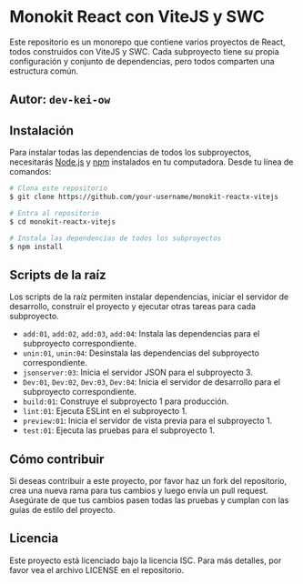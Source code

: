 # Monokit React con ViteJS y SWC

Este repositorio es un monorepo que contiene varios proyectos de React, todos construidos con ViteJS y SWC. Cada subproyecto tiene su propia configuración y conjunto de dependencias, pero todos comparten una estructura común.

## Autor: `dev-kei-ow`

## Instalación

Para instalar todas las dependencias de todos los subproyectos, necesitarás [Node.js](https://nodejs.org/en/download/) y [npm](https://www.npmjs.com/get-npm) instalados en tu computadora. Desde tu línea de comandos:

```bash
# Clona este repositorio
$ git clone https://github.com/your-username/monokit-reactx-vitejs

# Entra al repositorio
$ cd monokit-reactx-vitejs

# Instala las dependencias de todos los subproyectos
$ npm install
```

## Scripts de la raíz

Los scripts de la raíz permiten instalar dependencias, iniciar el servidor de desarrollo, construir el proyecto y ejecutar otras tareas para cada subproyecto.

- `add:01`, `add:02`, `add:03`, `add:04`: Instala las dependencias para el subproyecto correspondiente.
- `unin:01`, `unin:04`: Desinstala las dependencias del subproyecto correspondiente.
- `jsonserver:03`: Inicia el servidor JSON para el subproyecto 3.
- `Dev:01`, `Dev:02`, `Dev:03`, `Dev:04`: Inicia el servidor de desarrollo para el subproyecto correspondiente.
- `build:01`: Construye el subproyecto 1 para producción.
- `lint:01`: Ejecuta ESLint en el subproyecto 1.
- `preview:01`: Inicia el servidor de vista previa para el subproyecto 1.
- `test:01`: Ejecuta las pruebas para el subproyecto 1.

## Cómo contribuir

Si deseas contribuir a este proyecto, por favor haz un fork del repositorio, crea una nueva rama para tus cambios y luego envía un pull request. Asegúrate de que tus cambios pasen todas las pruebas y cumplan con las guías de estilo del proyecto.

## Licencia

Este proyecto está licenciado bajo la licencia ISC. Para más detalles, por favor vea el archivo LICENSE en el repositorio.
